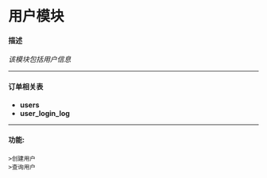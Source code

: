# 用户模块

####  描述
*该模块包括用户信息* 

-----
#### 订单相关表
-  __users__  
-  __user_login_log__ 
    
-----
#### 功能:
    >创建用户
    >查询用户
    
 